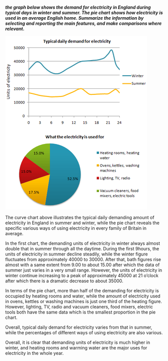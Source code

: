 **_the graph below shows the demand for electricity in England during typical days in winter and summer. The pie chart shows how electricity is used in an average English home. Summarize the information by selecting and reporting the main features, and make comparisons where relevant._**

![](/assets/4-2.png)

The curve chart above illustrates the typical daily demanding amount of electricity in England in summer and winter, while the pie chart reveals the specific various ways of using electricity in every family of Britain in average.

In the first chart, the demanding units of electricity in winter always almost double that in summer through all the daytime. During the first 9hours, the units of electricity in summer decline steadily, while the winter figure fluctuates from approximately 40000 to 30000. After that, bath figures rise almost with a same extent from 9.00 to about 15.00 after which the data of summer just varies in a very small range. However, the units of electricity in winter continue increasing to a peak of approximately 45000 at 21 o’clock after which there is a dramatic decrease to about 35000.

In terms of the pie chart, more than half of the demanding for electricity is occupied by heating rooms and water, while the amount of electricity used in ovens, kettles or washing machines is just one third of the heating figure. However, lighting, TV, radio and vacuum cleaners, food mixers, electric tools both have the same data which is the smallest proportion in the pie chart.

Overall, typical daily demand for electricity varies from that in summer, while the percentages of different ways of using electricity are also various.

Overall, it is clear that demanding units of electricity is much higher in winter, and heating rooms and warming water are the major uses for electricity in the whole year.

